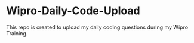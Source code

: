 # Wipro-Daily-Code-Upload
This repo is created to upload my daily coding questions during my Wipro Training.
